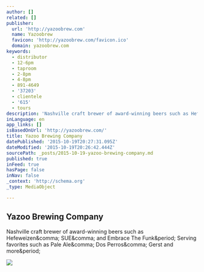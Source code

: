 ```yaml
---
author: []
related: []
publisher:
  url: 'http://yazoobrew.com'
  name: Yazoobrew
  favicon: 'http://yazoobrew.com/favicon.ico'
  domain: yazoobrew.com
keywords:
  - distributor
  - 12-6pm
  - taproom
  - 2-8pm
  - 4-8pm
  - 891-4649
  - '37203'
  - clientele
  - '615'
  - tours
description: 'Nashville craft brewer of award-winning beers such as Hefeweizen, SUE, and Embrace The Funk. Serving favorites such as Pale Ale, Dos Perros, Gerst and more.'
inLanguage: en
app_links: []
isBasedOnUrl: 'http://yazoobrew.com/'
title: Yazoo Brewing Company
datePublished: '2015-10-19T20:27:31.095Z'
dateModified: '2015-10-19T20:26:42.444Z'
sourcePath: _posts/2015-10-19-yazoo-brewing-company.md
published: true
inFeed: true
hasPage: false
inNav: false
_context: 'http://schema.org'
_type: MediaObject

---
```

<article style=""><h1>Yazoo Brewing Company</h1><p>Nashville craft brewer of award-winning beers such as Hefeweizen&amp;comma; SUE&amp;comma; and Embrace The Funk&amp;period; Serving favorites such as Pale Ale&amp;comma; Dos Perros&amp;comma; Gerst and more&amp;period;</p><img src="http://yazoobrew.com/10yearsite/wp-content/uploads/2013/09/yazoo-taproomsquare.png" /></article>